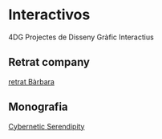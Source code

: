 # Interactivos
4DG Projectes de Disseny Gràfic Interactius
## Retrat company
[retrat Bàrbara](cara.pde)
## Monografia 
[Cybernetic Serendipity](presentacio_cybrnetic.pdf)
